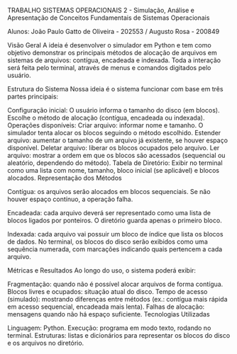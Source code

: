 TRABALHO SISTEMAS OPERACIONAIS 2 - Simulação, Análise e Apresentação de Conceitos Fundamentais de Sistemas Operacionais

Alunos: João Paulo Gatto de Oliveira - 202553 / Augusto Rosa - 200849

Visão Geral 
A ideia é desenvolver o simulador em Python e tem como objetivo demonstrar os principais métodos de alocação de arquivos em sistemas de arquivos: contígua, encadeada e indexada. Toda a interação será feita pelo terminal, através de menus e comandos digitados pelo usuário.

Estrutura do Sistema Nossa ideia é o sistema funcionar com base em três partes principais:

Configuração inicial: 
O usuário informa o tamanho do disco (em blocos). Escolhe o método de alocação (contígua, encadeada ou indexada). Operações disponíveis: Criar arquivo: informar nome e tamanho. O simulador tenta alocar os blocos seguindo o método escolhido. Estender arquivo: aumentar o tamanho de um arquivo já existente, se houver espaço disponível. Deletar arquivo: liberar os blocos ocupados pelo arquivo. Ler arquivo: mostrar a ordem em que os blocos são acessados (sequencial ou aleatório, dependendo do método). Tabela de Diretório: Exibir no terminal como uma lista com nome, tamanho, bloco inicial (se aplicável) e blocos alocados. Representação dos Métodos

Contígua: 
os arquivos serão alocados em blocos sequenciais. Se não houver espaço contínuo, a operação falha.

Encadeada: 
cada arquivo deverá ser representado como uma lista de blocos ligados por ponteiros. O diretório guarda apenas o primeiro bloco.

Indexada: 
cada arquivo vai possuir um bloco de índice que lista os blocos de dados. No terminal, os blocos do disco serão exibidos como uma sequência numerada, com marcações indicando quais pertencem a cada arquivo.

Métricas e Resultados Ao longo do uso, o sistema poderá exibir:

Fragmentação: quando não é possível alocar arquivos de forma contígua. 
Blocos livres e ocupados: situação atual do disco. 
Tempo de acesso (simulado): mostrando diferenças entre métodos (ex.: contígua mais rápida em acesso sequencial, encadeada mais lenta). 
Falhas de alocação: mensagens quando não há espaço suficiente. 
Tecnologias Utilizadas

Linguagem: Python. Execução: programa em modo texto, rodando no terminal. Estruturas: listas e dicionários para representar os blocos do disco e os arquivos no diretório.
